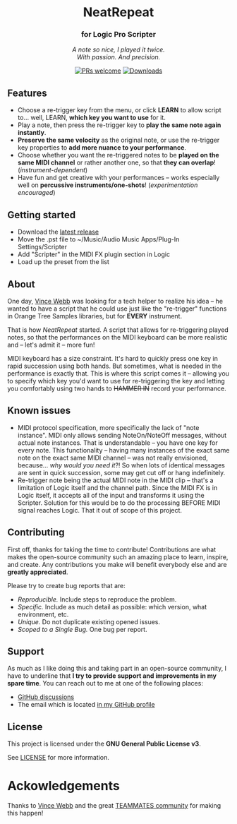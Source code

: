 <!-- markdownlint-configure-file {
  "MD013": {
    "code_blocks": false,
    "tables": false
  },
  "MD033": false,
  "MD041": false
} -->
<div align="center">

# NeatRepeat
### for Logic Pro Scripter

*A note so nice, I played it twice.*
<br/>
*With passion. And precision.*


[![PRs welcome](https://img.shields.io/badge/PRs-welcome-ff69b4.svg?style=flat-square)](https://github.com/AdamAdamsMusic/NeatRepeat/issues?q=is%3Aissue+is%3Aopen+label%3A%22help+wanted%22)
[![Downloads][downloads-badge]][releases]



</div>

## Features
- Choose a re-trigger key from the menu, or click **LEARN** to allow script to… well, LEARN, **which key you want to use** for it.
- Play a note, then press the re-trigger key to **play the same note again instantly**.
- **Preserve the same velocity** as the original note, or use the re-trigger key properties to **add more nuance to your performance**.
- Choose whether you want the re-triggered notes to be **played on the same MIDI channel** or rather another one, so that **they can overlap**! (*instrument-dependent*)
- Have fun and get creative with your performances – works especially well on **percussive instruments/one-shots**! (*experimentation encouraged*)

## Getting started
- Download the [latest release][latest]
- Move the .pst file to ~/Music/Audio Music Apps/Plug-In Settings/Scripter
- Add "Scripter" in the MIDI FX plugin section in Logic
- Load up the preset from the list

## About

One day, [Vince Webb](https://www.vincewebb.com/) was looking for a tech helper to realize his idea – he wanted to have a script that he could use just like the "re-trigger" functions in Orange Tree Samples libraries, but for **EVERY** instrument.

That is how *NeatRepeat* started. A script that allows for re-triggering played notes, so that the performances on the MIDI keyboard can be more realistic and – let's admit it – more fun!

MIDI keyboard has a size constraint. It's hard to quickly press one key in rapid succession using both hands. But sometimes, what is needed in the performance is exactly that. This is where this script comes it – allowing you to specify which key you'd want to use for re-triggering the key and letting you comfortably using two hands to ~~HAMMER IN~~ record your performance.

## Known issues
- MIDI protocol specification, more specifically the lack of "note instance". MIDI only allows sending NoteOn/NoteOff messages, without actual note instances. That is understandable – you have one key for every note. This functionality – having many instances of the exact same note on the exact same MIDI channel – was not really envisioned, because… *why would you need it*?! So when lots of identical messages are sent in quick succession, some may get cut off or hang indefinitely.
- Re-trigger note being the actual MIDI note in the MIDI clip – that's a limitation of Logic itself and the channel path. Since the MIDI FX is in Logic itself, it accepts all of the input and transforms it using the Scripter. Solution for this would be to do the processing BEFORE MIDI signal reaches Logic. That it out of scope of this project.

## Contributing

First off, thanks for taking the time to contribute! Contributions are what makes the open-source community such an amazing place to learn, inspire, and create. Any contributions you make will benefit everybody else and are **greatly appreciated**.

Please try to create bug reports that are:

- _Reproducible._ Include steps to reproduce the problem.
- _Specific._ Include as much detail as possible: which version, what environment, etc.
- _Unique._ Do not duplicate existing opened issues.
- _Scoped to a Single Bug._ One bug per report.

## Support

As much as I like doing this and taking part in an open-source community, I have to underline that **I try to provide support and improvements in my spare time**. You can reach out to me at one of the following places:

- [GitHub discussions](https://github.com/AdamAdamsMusic/NeatRepeat/discussions)
- The email which is located [in my GitHub profile](https://github.com/AdamAdamsMusic)

## License

This project is licensed under the **GNU General Public License v3**.

See [LICENSE](LICENSE) for more information.

# Ackowledgements

Thanks to [Vince Webb](https://vincewebb.com) and the great [TEAMMATES community](https://www.facebook.com/groups/assistthecomposer) for making this happen!

<div align=center>
<div style="width: 300px; height: 300px; border-radius: 150px; background-image: url('https://yt3.googleusercontent.com/gcS_1zgM3cKwHdEJdEvcPWLsBA6rsnnCaKBJscq9T9O8kt5I35mkT9mA3W-6osjxsOk9cNUczaY=s0'); background-size: 340px 340px; background-position: center center; background-repeat: no-repeat;">
</div>
</div>


[downloads-badge]: https://img.shields.io/github/downloads/AdamAdamsMusic/NeatRepeat/total?logo=github&logoColor=white&style=flat-square
[latest]: https://github.com/AdamAdamsMusic/NeatRepeat/releases/latest
[releases]: https://github.com/AdamAdamsMusic/NeatRepeat/releases